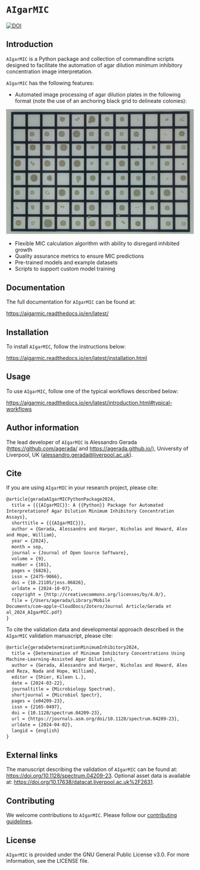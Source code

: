 # `AIgarMIC`

[![DOI](https://joss.theoj.org/papers/10.21105/joss.06826/status.svg)](https://doi.org/10.21105/joss.06826)

## Introduction

`AIgarMIC` is a Python package and collection of commandline scripts designed to facilitate the automation of agar dilution minimum inhibitory concentration image interpretation.

`AIgarMIC` has the following features:

* Automated image processing of agar dilution plates in the following format (note the use of an anchoring black grid to delineate colonies): 

![Example image 1](/readme_images/2.0.jpg)

* Flexible MIC calculation algorithm with ability to disregard inhibited growth
* Quality assurance metrics to ensure MIC predictions
* Pre-trained models and example datasets
* Scripts to support custom model training

## Documentation

The full documentation for `AIgarMIC` can be found at:

https://aigarmic.readthedocs.io/en/latest/

## Installation

To install `AIgarMIC`, follow the instructions below:

https://aigarmic.readthedocs.io/en/latest/installation.html

## Usage

To use `AIgarMIC`, follow one of the typical workflows described below:

https://aigarmic.readthedocs.io/en/latest/introduction.html#typical-workflows

## Author information

The lead developer of ``AIgarMIC`` is Alessandro Gerada (https://github.com/agerada/ and https://agerada.github.io/), 
University of Liverpool, UK (alessandro.gerada@liverpool.ac.uk).

## Cite

If you are using `AIgarMIC` in your research project, please cite:

    @article{geradaAIgarMICPythonPackage2024,
      title = {{{AIgarMIC}}: A {{Python}} Package for Automated Interpretationof Agar Dilution Minimum Inhibitory Concentration Assays},
      shorttitle = {{{AIgarMIC}}},
      author = {Gerada, Alessandro and Harper, Nicholas and Howard, Alex and Hope, William},
      year = {2024},
      month = sep,
      journal = {Journal of Open Source Software},
      volume = {9},
      number = {101},
      pages = {6826},
      issn = {2475-9066},
      doi = {10.21105/joss.06826},
      urldate = {2024-10-07},
      copyright = {http://creativecommons.org/licenses/by/4.0/},
      file = {/Users/agerada/Library/Mobile Documents/com~apple~CloudDocs/Zotero/Journal Article/Gerada et al_2024_AIgarMIC.pdf}
    }

To cite the validation data and developmental approach described in the `AIgarMIC` validation manuscript, please cite:

    @article{geradaDeterminationMinimumInhibitory2024,
      title = {Determination of Minimum Inhibitory Concentrations Using Machine-Learning-Assisted Agar Dilution},
      author = {Gerada, Alessandro and Harper, Nicholas and Howard, Alex and Reza, Nada and Hope, William},
      editor = {Shier, Kileen L.},
      date = {2024-03-22},
      journaltitle = {Microbiology Spectrum},
      shortjournal = {Microbiol Spectr},
      pages = {e04209-23},
      issn = {2165-0497},
      doi = {10.1128/spectrum.04209-23},
      url = {https://journals.asm.org/doi/10.1128/spectrum.04209-23},
      urldate = {2024-04-02},
      langid = {english}
    }

## External links

The manuscript describing the validation of `AIgarMIC` can be found at: https://doi.org/10.1128/spectrum.04209-23.
Optional asset data is available at: https://doi.org/10.17638/datacat.liverpool.ac.uk%2F2631.

## Contributing

We welcome contributions to ``AIgarMIC``. Please follow our [contributing guidelines](https://github.com/agerada/AIgarMIC/blob/paper/CONTRIBUTING.md).

## License

`AIgarMIC` is provided under the GNU General Public License v3.0. For more information, see the LICENSE file.
